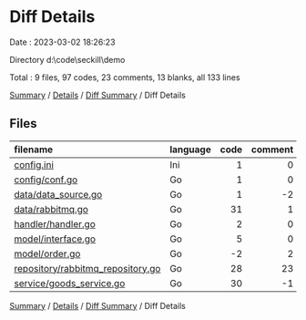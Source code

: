# Diff Details

Date : 2023-03-02 18:26:23

Directory d:\\code\\seckill\\demo

Total : 9 files,  97 codes, 23 comments, 13 blanks, all 133 lines

[Summary](results.md) / [Details](details.md) / [Diff Summary](diff.md) / Diff Details

## Files
| filename | language | code | comment | blank | total |
| :--- | :--- | ---: | ---: | ---: | ---: |
| [config.ini](/config.ini) | Ini | 1 | 0 | 0 | 1 |
| [config/conf.go](/config/conf.go) | Go | 1 | 0 | -2 | -1 |
| [data/data_source.go](/data/data_source.go) | Go | 1 | -2 | 0 | -1 |
| [data/rabbitmq.go](/data/rabbitmq.go) | Go | 31 | 1 | 2 | 34 |
| [handler/handler.go](/handler/handler.go) | Go | 2 | 0 | 2 | 4 |
| [model/interface.go](/model/interface.go) | Go | 5 | 0 | 0 | 5 |
| [model/order.go](/model/order.go) | Go | -2 | 2 | 0 | 0 |
| [repository/rabbitmq_repository.go](/repository/rabbitmq_repository.go) | Go | 28 | 23 | 8 | 59 |
| [service/goods_service.go](/service/goods_service.go) | Go | 30 | -1 | 3 | 32 |

[Summary](results.md) / [Details](details.md) / [Diff Summary](diff.md) / Diff Details
